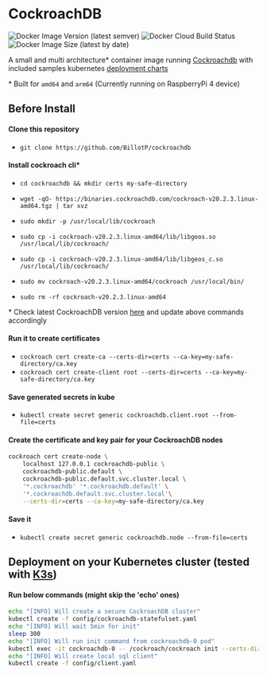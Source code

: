 # CockroachDB
![Docker Image Version (latest semver)](https://img.shields.io/docker/v/aerogrow/cockroachdb?sort=semver&label=Image%20tag&logo=docker) ![Docker Cloud Build Status](https://img.shields.io/docker/cloud/build/aerogrow/cockroachdb?label=Docker%20Build&logo=docker) ![Docker Image Size (latest by date)](https://img.shields.io/docker/image-size/aerogrow/cockroachdb?logo=docker) 

A small and multi architecture* container image running [Cockroachdb](https://www.cockroachlabs.com/product/scale/) with included samples kubernetes [deployment charts](https://github.com/BillotP/cockroachdb/tree/main/config)



\* Built for `amd64` and `arm64` (Currently running on RaspberryPi 4 device)

## Before Install

#### Clone this repository

- `git clone https://github.com/BillotP/cockroachdb`

#### Install **cockroach cli***

- `cd cockroachdb && mkdir certs my-safe-directory`

- `wget -qO- https://binaries.cockroachdb.com/cockroach-v20.2.3.linux-amd64.tgz | tar xvz`

- `sudo mkdir -p /usr/local/lib/cockroach`

- `sudo cp -i cockroach-v20.2.3.linux-amd64/lib/libgeos.so /usr/local/lib/cockroach/`

- `sudo cp -i cockroach-v20.2.3.linux-amd64/lib/libgeos_c.so /usr/local/lib/cockroach/`

- `sudo mv cockroach-v20.2.3.linux-amd64/cockroach /usr/local/bin/`

- `sudo rm -rf cockroach-v20.2.3.linux-amd64`

\* Check latest CockroachDB version [here](https://www.cockroachlabs.com/docs/releases/#production-releases) and update above commands accordingly

#### Run it to **create certificates**

- `cockroach cert create-ca --certs-dir=certs --ca-key=my-safe-directory/ca.key`
- `cockroach cert create-client root --certs-dir=certs --ca-key=my-safe-directory/ca.key`

#### Save generated secrets in kube

- `kubectl create secret generic cockroachdb.client.root --from-file=certs`

#### Create the certificate and key pair for your CockroachDB nodes

```bash
cockroach cert create-node \
    localhost 127.0.0.1 cockroachdb-public \
    cockroachdb-public.default \
    cockroachdb-public.default.svc.cluster.local \
    '*.cockroachdb' '*.cockroachdb.default' \
    '*.cockroachdb.default.svc.cluster.local'\
    --certs-dir=certs --ca-key=my-safe-directory/ca.key
```

#### Save it

- `kubectl create secret generic cockroachdb.node --from-file=certs`

## Deployment on your Kubernetes cluster (tested with [K3s](https://k3s.io/))


#### Run below commands (might skip the 'echo' ones)

```bash
echo "[INFO] Will create a secure CockroachDB cluster"
kubectl create -f config/cockroachdb-statefulset.yaml
echo "[INFO] Will wait 5min for init"
sleep 300
echo "[INFO] Will run init command from cockroachdb-0 pod"
kubectl exec -it cockroachdb-0 -- /cockroach/cockroach init --certs-dir=/cockroach/cockroach-certs
echo "[INFO] Will create local sql client"
kubectl create -f config/client.yaml
```